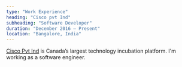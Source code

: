 ```yaml
---
type: "Work Experience"
heading: "Cisco pvt Ind"
subheading: "Software Developer"
duration: "December 2016 – Present"
location: "Bangalore, India"
---
```


<a href="http://https://www.cisco.com//" target="_blank">Cisco Pvt Ind</a> is Canada’s largest technology incubation platform. I'm working as a software engineer.
